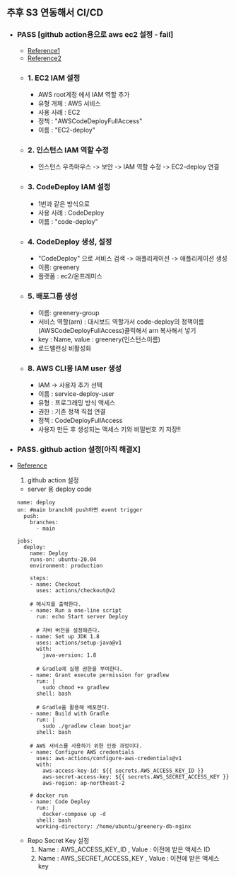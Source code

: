 ## 추후 S3 연동해서 CI/CD
  - ### PASS [github action용으로 aws ec2 설정 - fail]
    - [Reference1](https://www.sunny-son.space/AWS/Github%20Action%20CICD/)
    - [Reference2](https://isntyet.github.io/deploy/github-action%EA%B3%BC-aws-code-deploy%EB%A5%BC-%EC%9D%B4%EC%9A%A9%ED%95%98%EC%97%AC-spring-boot-%EB%B0%B0%ED%8F%AC%ED%95%98%EA%B8%B0(2)/)
    - ### 1. EC2 IAM 설정
      - AWS root계정 에서 IAM 역할 추가
      - 유형 개체 : AWS 서비스
      - 사용 사례 : EC2
      - 정책 : "AWSCodeDeployFullAccess"
      - 이름 : "EC2-deploy"
    - ### 2. 인스턴스 IAM 역할 수정
      - 인스턴스 우측마우스 -> 보안 -> IAM 역할 수정 -> EC2-deploy 연결
    - ### 3. CodeDeploy IAM 설정
      - 1번과 같은 방식으로 
      - 사용 사례 : CodeDeploy 
      - 이름 : "code-deploy" 
    - ### 4. CodeDeploy 생성, 설정
      - "CodeDeploy" 으로 서비스 검색 -> 애플리케이션 -> 애플리케이션 생성
      - 이름: greenery
      - 플랫폼 : ec2/온프레미스
    - ### 5. 배포그룹 생성 
      - 이름: greenery-group
      - 서비스 역할(arn) : 대시보드 역할가서 code-deploy의 정책이름(AWSCodeDeployFullAccess)클릭해서 arn 복사해서 넣기
      - key : Name, value : greenery(인스턴스이름)
      - 로드밸런싱 비활성화
    - ### 8. AWS CLI용 IAM user 생성
      - IAM -> 사용자 추가 선택
      - 이름 : service-deploy-user
      - 유형 : 프로그래밍 방식 액세스
      - 권한 : 기존 정책 직접 연결
      - 정책 : CodeDeployFullAccess
      - 사용자 만든 후 생성되는 액세스 키와 비밀번호 키 저장!!

  - ### PASS. github action 설정[아직 해결X]
  - [Reference](https://gist.github.com/jypthemiracle/edf6e92ed10960f3ac2e94fc6fd21a20)
    1. github action 설정
      - server 용 deploy code
      ```
      name: deploy
      on: #main branch에 push하면 event trigger
        push:
          branches:
            - main

      jobs:
        deploy:
          name: Deploy
          runs-on: ubuntu-20.04
          environment: production

          steps:
          - name: Checkout
            uses: actions/checkout@v2
            
          # 메시지를 출력한다.
          - name: Run a one-line script
            run: echo Start server Deploy
            
            # 자바 버전을 설정해준다.
          - name: Set up JDK 1.8
            uses: actions/setup-java@v1
            with:
              java-version: 1.8

            # Gradle에 실행 권한을 부여한다.
          - name: Grant execute permission for gradlew
            run: |
              sudo chmod +x gradlew
            shell: bash
            
            # Gradle을 활용해 배포한다.
          - name: Build with Gradle
            run: |
              sudo ./gradlew clean bootjar
            shell: bash
            
          # AWS 서비스를 사용하기 위한 인증 과정이다.
          - name: Configure AWS credentials
            uses: aws-actions/configure-aws-credentials@v1
            with:
              aws-access-key-id: ${{ secrets.AWS_ACCESS_KEY_ID }}
              aws-secret-access-key: ${{ secrets.AWS_SECRET_ACCESS_KEY }}
              aws-region: ap-northeast-2

          # docker run
          - name: Code Deploy
            run: |
              docker-compose up -d
            shell: bash
            working-directory: /home/ubuntu/greenery-db-nginx
      ```
    - Repo Secret Key 설정
      1. Name : AWS_ACCESS_KEY_ID , Value : 이전에 받은 액세스 ID
      1. Name : AWS_SECRET_ACCESS_KEY , Value : 이전에 받은 액세스 key
      